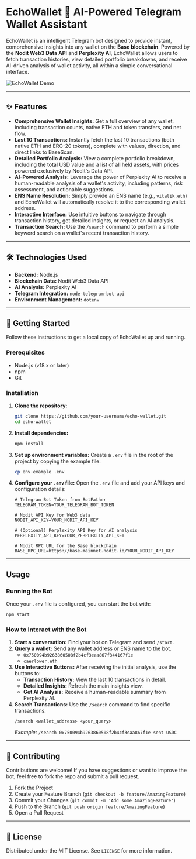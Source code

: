 # EchoWallet 🤖 AI-Powered Telegram Wallet Assistant

EchoWallet is an intelligent Telegram bot designed to provide instant, comprehensive insights into any wallet on the **Base blockchain**. Powered by the **Nodit Web3 Data API** and **Perplexity AI**, EchoWallet allows users to fetch transaction histories, view detailed portfolio breakdowns, and receive AI-driven analysis of wallet activity, all within a simple conversational interface.

![EchoWallet Demo](https://i.imgur.com/example.png) <!-- Replace with a real screenshot -->

---

## ✨ Features

-   **Comprehensive Wallet Insights:** Get a full overview of any wallet, including transaction counts, native ETH and token transfers, and net flow.
-   **Last 10 Transactions:** Instantly fetch the last 10 transactions (both native ETH and ERC-20 tokens), complete with values, direction, and direct links to BaseScan.
-   **Detailed Portfolio Analysis:** View a complete portfolio breakdown, including the total USD value and a list of all held assets, with prices powered exclusively by Nodit's Data API.
-   **AI-Powered Analysis:** Leverage the power of Perplexity AI to receive a human-readable analysis of a wallet's activity, including patterns, risk assessment, and actionable suggestions.
-   **ENS Name Resolution:** Simply provide an ENS name (e.g., `vitalik.eth`) and EchoWallet will automatically resolve it to the corresponding wallet address.
-   **Interactive Interface:** Use intuitive buttons to navigate through transaction history, get detailed insights, or request an AI analysis.
-   **Transaction Search:** Use the `/search` command to perform a simple keyword search on a wallet's recent transaction history.

---

## 🛠️ Technologies Used

-   **Backend:** Node.js
-   **Blockchain Data:** Nodit Web3 Data API
-   **AI Analysis:** Perplexity AI
-   **Telegram Integration:** `node-telegram-bot-api`
-   **Environment Management:** `dotenv`

---

## 🚀 Getting Started

Follow these instructions to get a local copy of EchoWallet up and running.

### Prerequisites

-   Node.js (v18.x or later)
-   npm
-   Git

### Installation

1.  **Clone the repository:**
    ```sh
    git clone https://github.com/your-username/echo-wallet.git
    cd echo-wallet
    ```

2.  **Install dependencies:**
    ```sh
    npm install
    ```

3.  **Set up environment variables:**
    Create a `.env` file in the root of the project by copying the example file:
    ```sh
    cp env.example .env
    ```

4.  **Configure your `.env` file:**
    Open the `.env` file and add your API keys and configuration details:

    ```env
    # Telegram Bot Token from BotFather
    TELEGRAM_TOKEN=YOUR_TELEGRAM_BOT_TOKEN

    # Nodit API Key for Web3 data
    NODIT_API_KEY=YOUR_NODIT_API_KEY

    # (Optional) Perplexity API Key for AI analysis
    PERPLEXITY_API_KEY=YOUR_PERPLEXITY_API_KEY

    # Nodit RPC URL for the Base blockchain
    BASE_RPC_URL=https://base-mainnet.nodit.io/YOUR_NODIT_API_KEY
    ```

---

## Usage

### Running the Bot

Once your `.env` file is configured, you can start the bot with:

```sh
npm start
```

### How to Interact with the Bot

1.  **Start a conversation:** Find your bot on Telegram and send `/start`.
2.  **Query a wallet:** Send any wallet address or ENS name to the bot.
    -   `0x750094b9263860508f2b4cf3eaa867f344167f1e`
    -   `caerlower.eth`
3.  **Use Interactive Buttons:** After receiving the initial analysis, use the buttons to:
    -   **Transaction History:** View the last 10 transactions in detail.
    -   **Detailed Insights:** Refresh the main insights view.
    -   **Get AI Analysis:** Receive a human-readable summary from Perplexity AI.
4.  **Search Transactions:** Use the `/search` command to find specific transactions.
    ```
    /search <wallet_address> <your_query>
    ```
    *Example:* `/search 0x750094b9263860508f2b4cf3eaa867f1e sent USDC`

---

## 🤝 Contributing

Contributions are welcome! If you have suggestions or want to improve the bot, feel free to fork the repo and submit a pull request.

1.  Fork the Project
2.  Create your Feature Branch (`git checkout -b feature/AmazingFeature`)
3.  Commit your Changes (`git commit -m 'Add some AmazingFeature'`)
4.  Push to the Branch (`git push origin feature/AmazingFeature`)
5.  Open a Pull Request

---

## 📄 License

Distributed under the MIT License. See `LICENSE` for more information.